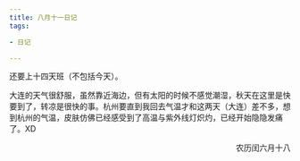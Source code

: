 ```yaml
---
title: 八月十一日记
tags:

- 日记

---
```


还要上十四天班（不包括今天）。

大连的天气很舒服，虽然靠近海边，但有太阳的时候不感觉潮湿，秋天在这里是快要到了，转凉是很快的事。杭州要直到我回去气温才和这两天（大连）差不多，想到杭州的气温，皮肤仿佛已经感受到了高温与紫外线灯炽灼，已经开始隐隐发痛了。XD

<p align="right">农历闰六月十八</p>